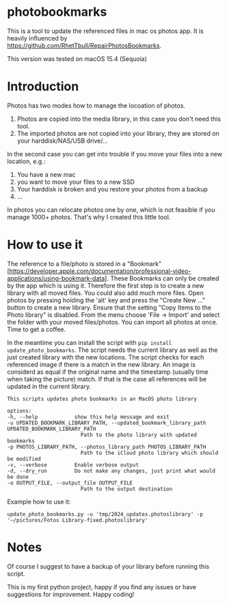 # photobookmarks
This is a tool to update the referenced files in mac os photos app. It is heavily influenced by https://github.com/RhetTbull/RepairPhotosBookmarks.

This version was tested on macOS 15.4 (Sequoia)

# Introduction
Photos has two modes how to manage the locoation of photos. 

1. Photos are copied into the media library, in this case you don't need this tool.
2. The imported photos are not copied into your library, they are stored on your harddisk/NAS/USB drive/...

In the second case you can get into trouble if you move your files into a new location, e.g.:
1. You have a new mac
2. you want to move your files to a new SSD 
3. Your harddisk is broken and you restore your photos from a backup
4. ...

In photos you can relocate photos one by one, which is not feasible if you manage 1000+ photos.
That's why I created this little tool.

# How to use it
The reference to a file/photo is stored in a "Bookmark" [https://developer.apple.com/documentation/professional-video-applications/using-bookmark-data]. These Bookmarks can only be created by the app
which is using it. Therefore the first step is to create a new library with all moved files. You could also
add much more files. 
Open photos by pressing holding the 'alt' key and press the "Create New ..." button to create a new library. 
Ensure that the setting "Copy Items to the Photo library" is disabled.
From the menu choose 'File -> Import' and select the folder with your moved files/photos. You can import all 
photos at once. Time to get a coffee.

In the meantime you can install the script with `pip install update_photo_bookmarks`. 
The script needs the current library as well as the just created library with the new locations.
The script checks for each referenced image if there is a match in the new library. An image is considerd
as equal if the original name and the timestamp (usually time when taking the picture) match. If that is the case
all references will be updated in the current library. 

    This scripts updates photo bookmarks in an MacOS photo library

    options:
    -h, --help            show this help message and exit
    -u UPDATED_BOOKMARK_LIBRARY_PATH, --updated_bookmark_library_path UPDATED_BOOKMARK_LIBRARY_PATH
                            Path to the photo library with updated bookmarks
    -p PHOTOS_LIBRARY_PATH, --photos_library_path PHOTOS_LIBRARY_PATH
                            Path to the iCloud photo library which should be modified
    -v, --verbose         Enable verbose output
    -d, --dry_run         Do not make any changes, just print what would be done
    -o OUTPUT_FILE, --output_file OUTPUT_FILE
                            Path to the output destination

Example how to use it:

    update_photo_bookmarks.py -u 'tmp/2024_updates.photoslibrary' -p '~/pictures/Fotos Library-fixed.photoslibrary'


# Notes
Of course I suggest to have a backup of your library before running this script.

This is my first python project, happy if you find any issues or have suggestions for improvement. Happy coding! 


